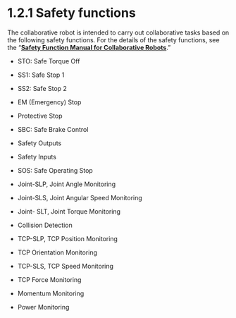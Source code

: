 # 1.2.1 Safety functions

The collaborative robot is intended to carry out collaborative tasks based on the following safety functions. For the details of the safety functions, see the “[**Safety Function Manual for Collaborative Robots**](https://hyundai-robotics.gitbook.io/cobot-safety-function/v/english/).”

* STO: Safe Torque Off

* SS1: Safe Stop 1

* SS2: Safe Stop 2

* EM \(Emergency\) Stop

* Protective Stop

* SBC: Safe Brake Control

* Safety Outputs

* Safety Inputs

* SOS: Safe Operating Stop

* Joint-SLP, Joint Angle Monitoring

* Joint-SLS, Joint Angular Speed Monitoring

* Joint- SLT, Joint Torque Monitoring

* Collision Detection

* TCP-SLP, TCP Position Monitoring

* TCP Orientation Monitoring

* TCP-SLS, TCP Speed Monitoring

* TCP Force Monitoring

* Momentum Monitoring

* Power Monitoring



